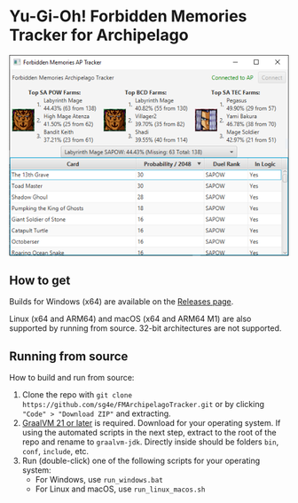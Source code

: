 # Yu-Gi-Oh! Forbidden Memories Tracker for Archipelago

![screenshot of the tracker](screenshot.png)

## How to get

Builds for Windows (x64) are available on the [Releases page](https://github.com/sg4e/FMArchipelagoTracker/latest).

Linux (x64 and ARM64) and macOS (x64 and ARM64 M1) are also supported by running from source. 32-bit architectures are not supported.

## Running from source

How to build and run from source:

1. Clone the repo with `git clone https://github.com/sg4e/FMArchipelagoTracker.git` or by clicking `"Code" > "Download ZIP"` and extracting.
2. [GraalVM 21 or later](https://www.graalvm.org/downloads/) is required. Download for your operating system. If using the automated scripts in the next step, extract to the root of the repo and rename to `graalvm-jdk`. Directly inside should be folders `bin`, `conf`, `include`, etc.
3. Run (double-click) one of the following scripts for your operating system:
    - For Windows, use `run_windows.bat`
    - For Linux and macOS, use `run_linux_macos.sh`